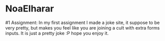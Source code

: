 # NoaElharar

#1 Assignment: In my first assignment I made a joke site, it suppose to be very pretty, but makes you feel like you are joining a cult with extra forms inputs. It is just a pretty joke :P hope you enjoy it.